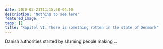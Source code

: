 ```yaml
---
date: 2020-02-21T11:15:58-04:00
description: "Nothing to see here"
featured_image: ""
tags: []
title: "Kapitel VI: There is something rotten in the state of Denmark"
---
```


Danish authorities started by shaming people making ...
